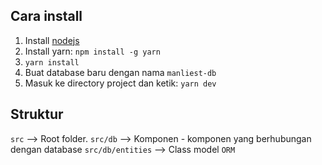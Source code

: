 ## Cara install

1. Install <a href="https://nodejs.org/en/">nodejs</a>
2. Install yarn: `npm install -g yarn`
3. `yarn install`
4. Buat database baru dengan nama `manliest-db`
5. Masuk ke directory project dan ketik: `yarn dev`

## Struktur

`src` --> Root folder.
`src/db` --> Komponen - komponen yang berhubungan dengan database
`src/db/entities` --> Class model `ORM`